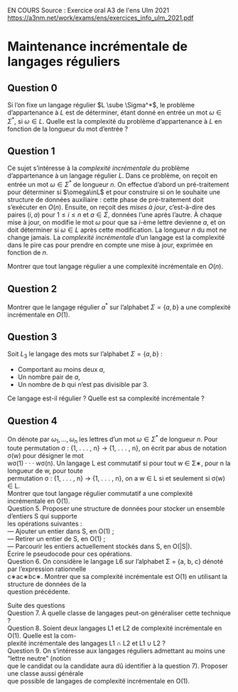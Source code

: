 EN COURS
Source : Exercice oral A3 de l'ens Ulm 2021 https://a3nm.net/work/exams/ens/exercices_info_ulm_2021.pdf

# Maintenance incrémentale de langages réguliers  

## Question 0
Si l’on fixe un langage régulier  $L \sube \Sigma^*$, le problème d’appartenance à $L$ est de déterminer, étant donné en entrée un mot $\omega \in\Sigma^*$, si $\omega \in L$. Quelle est la complexité du problème d’appartenance à $L$ en fonction de la longueur du mot d’entrée ?

## Question 1
Ce sujet s’intéresse à la *complexité incrémentale* du problème d’appartenance à un langage régulier $L$.
Dans ce problème, on reçoit en entrée un mot $\omega \in\Sigma^*$ de longueur $n$. On effectue d’abord un pré-traitement pour déterminer si $\omega\inL$ et pour construire si on le souhaite une structure de données auxiliaire : cette phase de pré-traitement doit s’exécuter en $O(n)$. Ensuite, on reçoit des *mises à jour*, c’est-à-dire des paires $(i, a)$ pour $1\le i\le n$ et $a\in\Sigma$, données l’une après l’autre. À chaque mise à jour, on modifie le mot $\omega$ pour que sa $i$-ème lettre devienne $a$, et on doit déterminer si $\omega \in L$ après cette modification. La longueur $n$ du mot ne change jamais. La *complexité incrémentale* d’un langage est la complexité dans le pire cas pour prendre en compte une mise à jour, exprimée en fonction de $n$.

Montrer que tout langage régulier a une complexité incrémentale en $O(n)$.

## Question 2
Montrer que le langage régulier $a^*$ sur l’alphabet $\Sigma = \{a, b\}$ a une complexité incrémentale en $O(1)$.
## Question 3
Soit  $L_3$  le langage des mots sur l’alphabet $\Sigma = \{a, b\}$ : 
- Comportant au moins deux $a$,
- Un nombre pair de $a$,
- Un nombre de $b$ qui n’est pas divisible par 3.

Ce langage est-il régulier ? Quelle est sa complexité incrémentale ?
## Question 4
On dénote par $\omega_1, ... , \omega_n$ les lettres d’un mot $\omega\in\Sigma^*$ de longueur $n$. Pour toute permutation  σ  :  {1, . . . , n} → {1, . . . , n}, on écrit par abus de notation  σ(w)  pour désigner le mot  
wσ(1)  · · ·  wσ(n). Un langage  L  est  commutatif  si pour tout  w  ∈  Σ∗, pour  n  la longueur de  w, pour toute  
permutation  σ  :  {1, . . . , n} → {1, . . . , n}, on a  w  ∈  L  si et seulement si  σ(w)  ∈  L.  
Montrer que tout langage régulier commutatif a une complexité incrémentale en  O(1).  
Question 5.  Proposer une structure de données pour stocker un ensemble d’entiers  S  qui supporte  
les opérations suivantes :  
— Ajouter un entier dans  S, en  O(1)  ;  
— Retirer un entier de  S, en  O(1)  ;  
— Parcourir les entiers actuellement stockés dans  S, en  O(|S|).  
Écrire le pseudocode pour ces opérations.  
Question 6.  On considère le langage  L6  sur l’alphabet  Σ =  {a, b, c}  dénoté par l’expression rationnelle  
c∗ac∗bc∗. Montrer que sa complexité incrémentale est  O(1)  en utilisant la structure de données de la  
question précédente.

Suite des questions  
Question 7.  À quelle classe de langages peut-on généraliser cette technique ?  
Question 8.  Soient deux langages  L1  et  L2  de complexité incrémentale en  O(1). Quelle est la com-  
plexité incrémentale des langages  L1  ∩  L2  et  L1  ∪  L2  ?  
Question 9.  On s’intéresse aux langages réguliers admettant au moins une “lettre neutre” (notion  
que le candidat ou la candidate aura dû identifier à la question 7). Proposer une classe aussi générale  
que possible de langages de complexité incrémentale en  O(1).
<!--stackedit_data:
eyJoaXN0b3J5IjpbLTE4NTIxMTQ0NjUsLTE1MDM1MzAxMDgsND
YxOTAxMjU2XX0=
-->